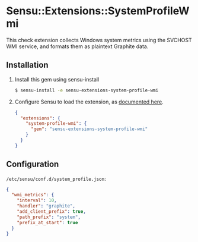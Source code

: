 # Sensu::Extensions::SystemProfileWmi

This check extension collects Windows system metrics using the SVCHOST WMI
service, and formats them as plaintext Graphite data.

## Installation

1. Install this gem using sensu-install

    ``` bash
    $ sensu-install -e sensu-extensions-system-profile-wmi
    ```

2. Configure Sensu to load the extension, as [documented here][0].

    ``` json
    {
      "extensions": {
        "system-profile-wmi": {
          "gem": "sensu-extensions-system-profile-wmi"
        }
      }
    }
    ```

## Configuration

`/etc/sensu/conf.d/system_profile.json`:

``` json
{
  "wmi_metrics": {
    "interval": 10,
    "handler": "graphite",
    "add_client_prefix": true,
    "path_prefix": "system",
    "prefix_at_start": true
  }
}
```

[0]: https://sensuapp.org/docs/latest/reference/extensions.html
